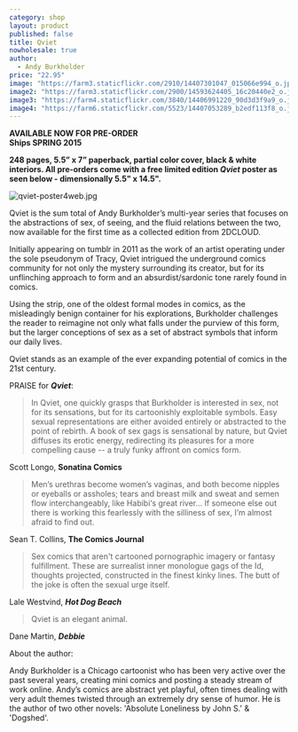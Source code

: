 ```yaml
---
category: shop
layout: product
published: false
title: Qviet
nowholesale: true
author: 
  - Andy Burkholder
price: "22.95"
image: "https://farm3.staticflickr.com/2910/14407301047_015066e994_o.jpg"
image2: "https://farm3.staticflickr.com/2900/14593624405_16c20440e2_o.jpg"
image3: "https://farm4.staticflickr.com/3840/14406991220_90d3d3f9a9_o.jpg"
image4: "https://farm6.staticflickr.com/5523/14407053289_b2edf113f8_o.jpg"
---
```


__AVAILABLE NOW FOR PRE-ORDER__<br/> 
__Ships SPRING 2015__

__248 pages, 5.5” x 7” paperback, partial color cover, black & white interiors. All pre-orders come with a free limited edition _Qviet_ poster as seen below - dimensionally 5.5" x 14.5".__ 

![qviet-poster4web.jpg](/media/qviet-poster4web.jpg)

Qviet is the sum total of Andy Burkholder’s multi-year series that focuses on the abstractions of sex, of seeing, and the fluid relations between the two, now available for the first time as a collected edition from 2DCLOUD.

Initially appearing on tumblr in 2011 as the work of an artist operating under the sole pseudonym of Tracy, Qviet intrigued the underground comics community for not only the mystery surrounding its creator, but for its unflinching approach to form and an absurdist/sardonic tone rarely found in comics.

Using the strip, one of the oldest formal modes in comics, as the misleadingly benign container for his explorations, Burkholder challenges the reader to reimagine not only what falls under the purview of this form, but the larger conceptions of sex as a set of abstract symbols that inform our daily lives.

Qviet stands as an example of the ever expanding potential of comics in the 21st century.


PRAISE for _**Qviet**_:

>In Qviet, one quickly grasps that Burkholder is interested in sex, not for its sensations, but for its cartoonishly exploitable symbols. Easy sexual representations are either avoided entirely or abstracted to the point of rebirth. A book of sex gags is sensational by nature, but Qviet diffuses its erotic energy, redirecting its pleasures for a more compelling cause -- a truly funky affront on comics form.

Scott Longo, **Sonatina Comics**

>Men’s urethras become women’s vaginas, and both become nipples or eyeballs or assholes; tears and breast milk and sweat and semen flow interchangeably, like Habibi‘s great river... If someone else out there is working this fearlessly with the silliness of sex, I’m almost afraid to find out.

Sean T. Collins, **The Comics Journal**

>Sex comics that aren't cartooned pornographic imagery or fantasy fulfillment. These are surrealist inner monologue gags of the Id, thoughts projected, constructed in the finest kinky lines. The butt of the joke is often the sexual urge itself.

Lale Westvind, **_Hot Dog Beach_**

>Qviet is an elegant animal.

Dane Martin, **_Debbie_**

About the author:

Andy Burkholder is a Chicago cartoonist who has been very active over the past several years, creating mini comics and posting a steady stream of work online. Andy’s comics are abstract yet playful, often times dealing with very adult themes twisted through an extremely dry sense of humor. He is the author of two other novels: 'Absolute Loneliness by John S.' & 'Dogshed'.
